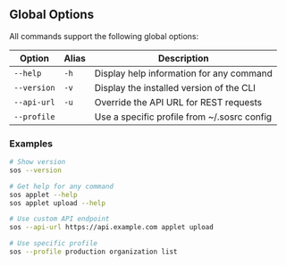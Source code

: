 ## Global Options

All commands support the following global options:

| Option | Alias | Description |
|--------|-------|-------------|
| `--help` | `-h` | Display help information for any command |
| `--version` | `-v` | Display the installed version of the CLI |
| `--api-url` | `-u` | Override the API URL for REST requests |
| `--profile` | | Use a specific profile from ~/.sosrc config |

### Examples

```bash
# Show version
sos --version

# Get help for any command
sos applet --help
sos applet upload --help

# Use custom API endpoint
sos --api-url https://api.example.com applet upload

# Use specific profile
sos --profile production organization list
```
